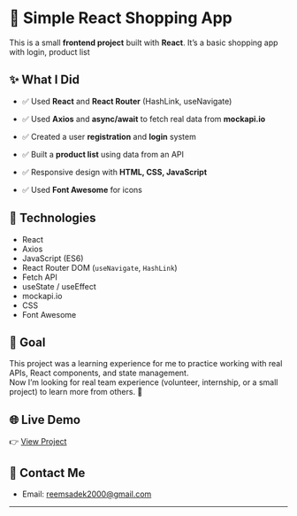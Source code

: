 # 🛒 Simple React Shopping App

This is a small **frontend project** built with **React**. It’s a basic shopping app with login, product list

## ✨ What I Did

- ✅ Used **React** and **React Router** (HashLink, useNavigate)
- ✅ Used **Axios** and **async/await** to fetch real data from **mockapi.io**
- ✅ Created a user **registration** and **login** system
- ✅ Built a **product list** using data from an API

- ✅ Responsive design with **HTML, CSS, JavaScript**
- ✅ Used **Font Awesome** for icons

## 🔧 Technologies

- React
- Axios
- JavaScript (ES6)
- React Router DOM (`useNavigate`, `HashLink`)
- Fetch API
- useState / useEffect
- mockapi.io
- CSS
- Font Awesome

## 🎯 Goal

This project was a learning experience for me to practice working with real APIs, React components, and state management.  
Now I’m looking for real team experience (volunteer, internship, or a small project) to learn more from others. 🙏

## 🌐 Live Demo

👉 [View Project](https://4fd2zr.csb.app/)

## 📩 Contact Me

- Email: reemsadek2000@gmail.com  

---


